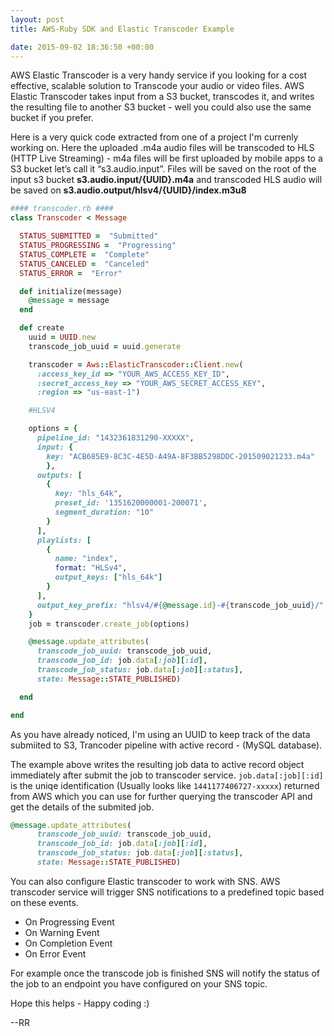 ```yaml
---
layout: post
title: AWS-Ruby SDK and Elastic Transcoder Example

date: 2015-09-02 18:36:50 +00:00
---
```


AWS Elastic Transcoder is a very handy service if you looking for a cost effective, scalable solution to Transcode your  audio or video files.
AWS Elastic Transcoder takes input from a S3 bucket, transcodes it, and writes the resulting file to another S3 bucket - well you could also use the same bucket if you prefer.

Here is a very quick code extracted from one of a project I'm currenly working on. Here the uploaded .m4a audio files will be transcoded to HLS (HTTP Live Streaming) - m4a files will be first uploaded by mobile apps to a S3 bucket let’s call it “s3.audio.input”. Files will be saved on the root of the input s3 bucket **s3.audio.input/{UUID}.m4a** and transcoded HLS audio will be saved on **s3.audio.output/hlsv4/{UUID}/index.m3u8**


```ruby
#### transcoder.rb ####
class Transcoder < Message

  STATUS_SUBMITTED =  "Submitted"
  STATUS_PROGRESSING =  "Progressing"
  STATUS_COMPLETE =  "Complete"
  STATUS_CANCELED =  "Canceled"
  STATUS_ERROR =  "Error"

  def initialize(message)
    @message = message
  end

  def create
    uuid = UUID.new
    transcode_job_uuid = uuid.generate

    transcoder = Aws::ElasticTranscoder::Client.new(
      :access_key_id => "YOUR_AWS_ACCESS_KEY_ID",
      :secret_access_key => "YOUR_AWS_SECRET_ACCESS_KEY",
      :region => "us-east-1")

    #HLSV4

    options = {
      pipeline_id: "1432361831290-XXXXX",
      input: {
        key: "ACB685E9-8C3C-4E5D-A49A-8F3BB5298DDC-201509021233.m4a"
        },
      outputs: [
        {
          key: "hls_64k",
          preset_id: '1351620000001-200071',
          segment_duration: "10"
        }
      ],
      playlists: [
        {
          name: "index",
          format: "HLSv4",
          output_keys: ["hls_64k"]
        }
      ],
      output_key_prefix: "hlsv4/#{@message.id}-#{transcode_job_uuid}/"
    }
    job = transcoder.create_job(options)

    @message.update_attributes(
      transcode_job_uuid: transcode_job_uuid,
      transcode_job_id: job.data[:job][:id],
      transcode_job_status: job.data[:job][:status],
      state: Message::STATE_PUBLISHED)

  end

end
```

As you have already noticed, I'm using an UUID to keep track of the data submiited to S3, Trancoder pipeline with active record - (MySQL database).


The example above writes the resulting job data to active record object immediately after submit the job to transcoder service. `job.data[:job][:id]` is the uniqe identification (Usually looks like `1441177406727-xxxxx`) returned from AWS which you can use for further querying the transcoder API and get the details of the submited job.

```ruby
@message.update_attributes(
      transcode_job_uuid: transcode_job_uuid,
      transcode_job_id: job.data[:job][:id],
      transcode_job_status: job.data[:job][:status],
      state: Message::STATE_PUBLISHED)
```


You can also configure Elastic transcoder to work with SNS. AWS transcoder service will trigger SNS notifications to a predefined topic based on these events.

* On Progressing Event
* On Warning Event
* On Completion Event
* On Error Event


For example once the transcode job is finished SNS will notify the status of the job to an endpoint you have configured on your SNS topic.

Hope this helps - Happy coding :)

--RR









